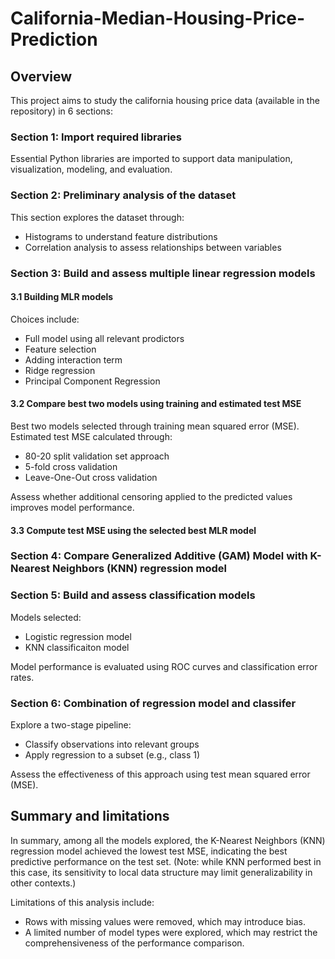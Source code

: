 # California-Median-Housing-Price-Prediction
## Overview
This project aims to study the california housing price data (available in the repository) in 6 sections:
### Section 1: Import required libraries
Essential Python libraries are imported to support data manipulation, visualization, modeling, and evaluation.
### Section 2: Preliminary analysis of the dataset 
This section explores the dataset through:
* Histograms to understand feature distributions
* Correlation analysis to assess relationships between variables

### Section 3: Build and assess multiple linear regression models
#### 3.1 Building MLR models
Choices include:
* Full model using all relevant prodictors
* Feature selection
* Adding interaction term
* Ridge regression
* Principal Component Regression
#### 3.2 Compare best two models using training and estimated test MSE
Best two models selected through training mean squared error (MSE). Estimated test MSE calculated through:
* 80-20 split validation set approach
* 5-fold cross validation
* Leave-One-Out cross validation

Assess whether additional censoring applied to the predicted values improves model performance.
#### 3.3 Compute test MSE using the selected best MLR model

### Section 4: Compare Generalized Additive (GAM) Model with K-Nearest Neighbors (KNN) regression model

### Section 5: Build and assess classification models
Models selected:
* Logistic regression model
* KNN classificaiton model

Model performance is evaluated using ROC curves and classification error rates.

### Section 6: Combination of regression model and classifer
Explore a two-stage pipeline:
* Classify observations into relevant groups
* Apply regression to a subset (e.g., class 1)

Assess the effectiveness of this approach using test mean squared error (MSE).

## Summary and limitations
In summary, among all the models explored, the K-Nearest Neighbors (KNN) regression model achieved the lowest test MSE, indicating the best predictive performance on the test set. (Note: while KNN performed best in this case, its sensitivity to local data structure may limit generalizability in other contexts.)

Limitations of this analysis include: 
* Rows with missing values were removed, which may introduce bias.
* A limited number of model types were explored, which may restrict the comprehensiveness of the performance comparison.
